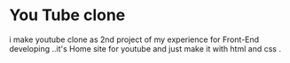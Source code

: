 # You Tube clone
i make youtube clone as 2nd project of my experience for Front-End developing 
..it's Home site for youtube and just make it with html and css .
